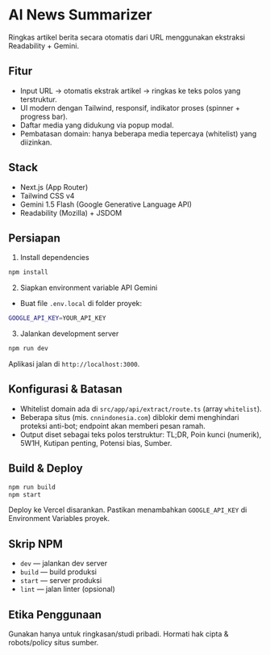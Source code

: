 # AI News Summarizer

Ringkas artikel berita secara otomatis dari URL menggunakan ekstraksi Readability + Gemini.

## Fitur
- Input URL → otomatis ekstrak artikel → ringkas ke teks polos yang terstruktur.
- UI modern dengan Tailwind, responsif, indikator proses (spinner + progress bar).
- Daftar media yang didukung via popup modal.
- Pembatasan domain: hanya beberapa media tepercaya (whitelist) yang diizinkan.

## Stack
- Next.js (App Router)
- Tailwind CSS v4
- Gemini 1.5 Flash (Google Generative Language API)
- Readability (Mozilla) + JSDOM

## Persiapan
1) Install dependencies
```bash
npm install
```

2) Siapkan environment variable API Gemini
- Buat file `.env.local` di folder proyek:
```bash
GOOGLE_API_KEY=YOUR_API_KEY
```

3) Jalankan development server
```bash
npm run dev
```
Aplikasi jalan di `http://localhost:3000`.

## Konfigurasi & Batasan
- Whitelist domain ada di `src/app/api/extract/route.ts` (array `whitelist`).
- Beberapa situs (mis. `cnnindonesia.com`) diblokir demi menghindari proteksi anti-bot; endpoint akan memberi pesan ramah.
- Output diset sebagai teks polos terstruktur: TL;DR, Poin kunci (numerik), 5W1H, Kutipan penting, Potensi bias, Sumber.

## Build & Deploy
```bash
npm run build
npm start
```

Deploy ke Vercel disarankan. Pastikan menambahkan `GOOGLE_API_KEY` di Environment Variables proyek.

## Skrip NPM
- `dev`  — jalankan dev server
- `build` — build produksi
- `start` — server produksi
- `lint` — jalan linter (opsional)

## Etika Penggunaan
Gunakan hanya untuk ringkasan/studi pribadi. Hormati hak cipta & robots/policy situs sumber.
